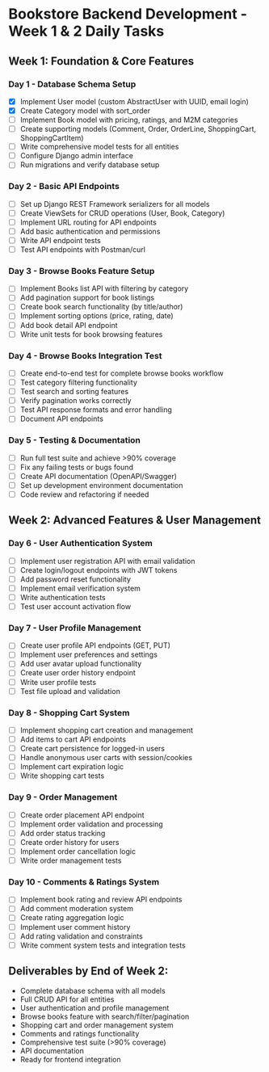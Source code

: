 # Bookstore Backend Development - Week 1 & 2 Daily Tasks

## Week 1: Foundation & Core Features

### Day 1 - Database Schema Setup
- [X] Implement User model (custom AbstractUser with UUID, email login)
- [X] Create Category model with sort_order
- [ ] Implement Book model with pricing, ratings, and M2M categories
- [ ] Create supporting models (Comment, Order, OrderLine, ShoppingCart, ShoppingCartItem)
- [ ] Write comprehensive model tests for all entities
- [ ] Configure Django admin interface
- [ ] Run migrations and verify database setup

### Day 2 - Basic API Endpoints
- [ ] Set up Django REST Framework serializers for all models
- [ ] Create ViewSets for CRUD operations (User, Book, Category)
- [ ] Implement URL routing for API endpoints
- [ ] Add basic authentication and permissions
- [ ] Write API endpoint tests
- [ ] Test API endpoints with Postman/curl

### Day 3 - Browse Books Feature Setup
- [ ] Implement Books list API with filtering by category
- [ ] Add pagination support for book listings
- [ ] Create book search functionality (by title/author)
- [ ] Implement sorting options (price, rating, date)
- [ ] Add book detail API endpoint
- [ ] Write unit tests for book browsing features

### Day 4 - Browse Books Integration Test
- [ ] Create end-to-end test for complete browse books workflow
- [ ] Test category filtering functionality
- [ ] Test search and sorting features
- [ ] Verify pagination works correctly
- [ ] Test API response formats and error handling
- [ ] Document API endpoints

### Day 5 - Testing & Documentation
- [ ] Run full test suite and achieve >90% coverage
- [ ] Fix any failing tests or bugs found
- [ ] Create API documentation (OpenAPI/Swagger)
- [ ] Set up development environment documentation
- [ ] Code review and refactoring if needed

## Week 2: Advanced Features & User Management

### Day 6 - User Authentication System
- [ ] Implement user registration API with email validation
- [ ] Create login/logout endpoints with JWT tokens
- [ ] Add password reset functionality
- [ ] Implement email verification system
- [ ] Write authentication tests
- [ ] Test user account activation flow

### Day 7 - User Profile Management
- [ ] Create user profile API endpoints (GET, PUT)
- [ ] Implement user preferences and settings
- [ ] Add user avatar upload functionality
- [ ] Create user order history endpoint
- [ ] Write user profile tests
- [ ] Test file upload and validation

### Day 8 - Shopping Cart System
- [ ] Implement shopping cart creation and management
- [ ] Add items to cart API endpoints
- [ ] Create cart persistence for logged-in users
- [ ] Handle anonymous user carts with session/cookies
- [ ] Implement cart expiration logic
- [ ] Write shopping cart tests

### Day 9 - Order Management
- [ ] Create order placement API endpoint
- [ ] Implement order validation and processing
- [ ] Add order status tracking
- [ ] Create order history for users
- [ ] Implement order cancellation logic
- [ ] Write order management tests

### Day 10 - Comments & Ratings System
- [ ] Implement book rating and review API endpoints
- [ ] Add comment moderation system
- [ ] Create rating aggregation logic
- [ ] Implement user comment history
- [ ] Add rating validation and constraints
- [ ] Write comment system tests and integration tests

## Deliverables by End of Week 2:
- Complete database schema with all models
- Full CRUD API for all entities
- User authentication and profile management
- Browse books feature with search/filter/pagination
- Shopping cart and order management system
- Comments and ratings functionality
- Comprehensive test suite (>90% coverage)
- API documentation
- Ready for frontend integration
